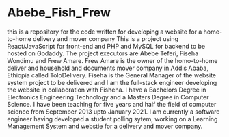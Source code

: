 # Abebe_Fish_Frew
this is a repository for the code written for developing a website for a home-to-home delivery and mover company
This is a project using React/JavaScript for front-end and PHP and MySQL for backend to be hosted on Godaddy.
The project executors are Abebe Teferi, Fiseha Wondimu and Frew Amare.  Frew Amare is the owner of the homo-to-home deliver and household and documents mover company in Addis Ababa, Ethiopia called ToloDelivery.  Fiseha is the General Manager of the website system project to be delivered and I am the full-stack engineer developing the website in collaboration with Fisheha.  I have a Bachelors Degree in Electronics Engineering Technology and a Masters Degree in Computer Science.  I have been teaching for five years and half the field of computer science from September 2013 upto January 2021. I am currently a software engineer having developed a student polling sytem, working on a Learning Management System and webstie for a delivery and mover company.
